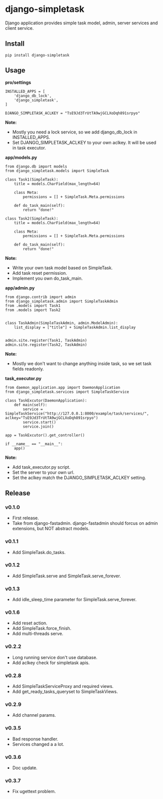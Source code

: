 # django-simpletask

Django application provides simple task model, admin, server services and client service.


## Install

```
pip install django-simpletask
```

## Usage

**pro/settings**

```
INSTALLED_APPS = [
    'django_db_lock',
    'django_simpletask',
]

DJANGO_SIMPLETASK_ACLKEY = "TsE9Jd3TrUtTA9wjGCLXoDqh891srpyo"

```

**Note:**

- Mostly you need a lock service, so we add django_db_lock in INSTALLED_APPS.
- Set DJANGO_SIMPLETASK_ACLKEY to your own aclkey. It will be used in task executor.

**app/models.py**

```
from django.db import models
from django_simpletask.models import SimpleTask

class Task1(SimpleTask):
    title = models.CharField(max_length=64)

    class Meta:
        permissions = [] + SimpleTask.Meta.permissions

    def do_task_main(self):
        return "done!"

class Task2(SimpleTask):
    title = models.CharField(max_length=64)

    class Meta:
        permissions = [] + SimpleTask.Meta.permissions

    def do_task_main(self):
        return "done!"
```


**Note:**

- Write your own task model based on SimpleTask.
- Add task reset permission.
- Implement you own do_task_main.

**app/admin.py**

```
from django.contrib import admin
from django_simpletask.admin import SimpleTaskAdmin
from .models import Task1
from .models import Task2


class TaskAdmin(SimpleTaskAdmin, admin.ModelAdmin):
    list_display = ["title"] + SimpleTaskAdmin.list_display


admin.site.register(Task1, TaskAdmin)
admin.site.register(Task2, TaskAdmin)

```

**Note:**

- Mostly we don't want to change anything inside task, so we set task fields readonly.

**task_executor.py**

```
from daemon_application.app import DaemonApplication
from django_simpletask.services import SimpleTaskService

class TaskExcutor(DaemonApplication):
    def main(self):
        service = SimpleTaskService("http://127.0.0.1:8000/example/task/services/", aclkey="TsE9Jd3TrUtTA9wjGCLXoDqh891srpyo")
        service.start()
        service.join()

app = TaskExcutor().get_controller()

if __name__ == "__main__":
    app()

```

**Note:**

- Add task_executor.py script.
- Set the server to your own url.
- Set the aclkey match the DJANGO_SIMPLETASK_ACLKEY setting.

## Release

### v0.1.0

- First release.
- Take from django-fastadmin. django-fastadmin should forcus on admin extensions, but NOT abstract models.

### v0.1.1

- Add SimpleTask.do_tasks.

### v0.1.2

- Add SimpleTask.serve and SimpleTask.serve_forever.

### v0.1.3

- Add idle_sleep_time parameter for SimpleTask.serve_forever.

### v0.1.6

- Add reset action.
- Add SimpleTask.force_finish.
- Add multi-threads serve.

### v0.2.2

- Long running service don't use database.
- Add aclkey check for simpletask apis.

### v0.2.8

- Add SimpleTaskServiceProxy and required views.
- Add get_ready_tasks_queryset to SimpleTaskViews.

### v0.2.9

- Add channel params.

### v0.3.5

- Bad response handler.
- Services changed a a lot.

### v0.3.6

- Doc update.

### v0.3.7

- Fix ugettext problem.
